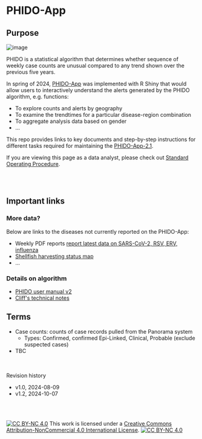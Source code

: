 # PHIDO-App


## Purpose

![image](https://github.com/user-attachments/assets/146ba070-048d-442a-b5dd-f5c2cf5768f3)



PHIDO is a statistical algorithm that determines whether sequence of weekly case counts are unusual compared to any trend shown over the previous five years. 

In spring of 2024, [PHIDO-App](https://bccdc.shinyapps.io/PHIDO/) was implemented with R Shiny that would allow users to interactively understand the alerts generated by the PHIDO algorithm, e.g. functions:
- To explore counts and alerts by geography
- To examine the trendtimes for a particular disease-region combination
- To aggregate analysis data based on gender
- ...  

This repo provides links to key documents and step-by-step instructions for different tasks required for maintaining the [PHIDO-App-2.1](https://bccdc.shinyapps.io/PHIDO/).

If you are viewing this page as a data analyst, please check out [Standard Operating Procedure](sop.md).

<br><br>


## Important links

### More data?

Below are links to the diseases not currently reported on the PHIDO-App:

- Weekly PDF reports [report latest data on SARS-CoV-2, RSV, ERV, influenza](http://www.bccdc.ca/Health-Info-Site/Documents/Respiratory_data/respiratory_surveillance_2024-10-03.pdf)
- [Shellfish harvesting status map](http://www.bccdc.ca/health-professionals/professional-resources/shellfish-harvesting-sites-status-map)
- ...
  
### Details on algorithm

- [PHIDO user manual v2](https://healthbc.sharepoint.com/sites/BCCDCDataAnalyticsServicePHSA/_layouts/15/download.aspx?SourceUrl=/sites/BCCDCDataAnalyticsServicePHSA/Epidemiological%20Methods/PHIDO%20user%20manual%20V2%20for%20sharepoint.pdf)
- [Cliff's technical notes](r_package)


## Terms

- Case counts: counts of case records pulled from the Panorama system
    - Types: Confirmed, confirmed Epi-Linked, Clinical, Probable (exclude suspected cases)
- TBC


<br><br> 
Revision history
- v1.0, 2024-08-09
- v1.2, 2024-10-07

<br><br>

[![CC BY-NC 4.0][cc-by-nc-shield]][cc-by-nc] This work is licensed under a [Creative Commons Attribution-NonCommercial 4.0 International License][cc-by-nc]. [![CC BY-NC 4.0][cc-by-nc-image]][cc-by-nc]

[cc-by-nc]: https://creativecommons.org/licenses/by-nc/4.0/
[cc-by-nc-image]: https://licensebuttons.net/l/by-nc/4.0/88x31.png
[cc-by-nc-shield]: https://img.shields.io/badge/License-CC%20BY--NC%204.0-lightgrey.svg
